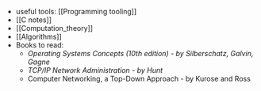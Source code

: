 - useful tools:  [[Programming tooling]]
- [[C notes]]
- [[Computation_theory]]
- [[Algorithms]]
- Books to read: 
  - *Operating Systems Concepts (10th edition) - by Silberschatz, Galvin, Gagne*
  - *TCP/IP Network Administration - by Hunt*
  - Computer Networking, a Top-Down Approach - by Kurose and Ross
